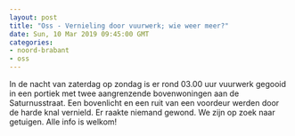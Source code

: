 ```yaml
---
layout: post
title: "Oss - Vernieling door vuurwerk; wie weer meer?"
date: Sun, 10 Mar 2019 09:45:00 GMT
categories: 
- noord-brabant 
- oss 
---
```


In de nacht van zaterdag op zondag is er rond 03.00 uur vuurwerk gegooid in een portiek met twee aangrenzende bovenwoningen aan de Saturnusstraat. Een bovenlicht en een ruit van een voordeur werden door de harde knal vernield. Er raakte niemand gewond. We zijn op zoek naar getuigen. Alle info is welkom!
